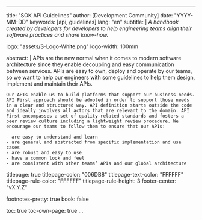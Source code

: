 
---
title: "SOK API Guidelines"
author: [Development Community]
date: "YYYY-MM-DD"
keywords: [api, guidelines]
lang: "en"
subtitle: |
	*A handbook created by developers for developers to help engineering teams align their software practices and share know-how.*

logo: "assets/S-Logo-White.png"
logo-width: 100mm

abstract: |
	APIs are the new normal when it comes to modern software architecture since they enable decoupling and easy communication between services. APIs are easy to own, deploy and operate by our teams, so we want to help our engineers with some guidelines to help them design, implement and maintain their APIs. 

	Our APIs enable us to build platforms that support our business needs. API First approach should be adopted in order to support those needs in a clear and structured way. API definition starts outside the code and ideally involves all actors that are relevant to the domain. API First encompasses a set of quality-related standards and fosters a peer review culture including a lightweight review procedure. We encourage our teams to follow them to ensure that our APIs:

	- are easy to understand and learn
	- are general and abstracted from specific implementation and use cases
	- are robust and easy to use
	- have a common look and feel
	- are consistent with other teams’ APIs and our global architecture

titlepage: true
titlepage-color: "006DB8"
titlepage-text-color: "FFFFFF"
titlepage-rule-color: "FFFFFF"
titlepage-rule-height: 3
footer-center: "vX.Y.Z"


footnotes-pretty: true
book: false

toc: true
toc-own-page: true
...
